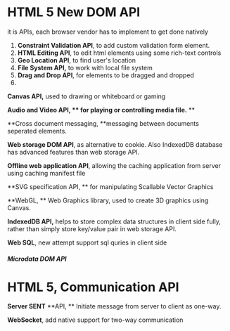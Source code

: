 # HTML 5 New DOM API

it is APIs,  each browser vendor has to implement to get done natively

1. **Constraint Validation API**, to add custom validation form element.
2. **HTML Editing API**, to edit html elements using some rich-text controls
3. **Geo Location API**, to find user's location
4. **File System API,** to work with local file system
5. **Drag and Drop API**, for elements to be dragged and dropped
6. 

**Canvas API,** used to drawing or whiteboard or gaming

**Audio and Video API, ** for playing or controlling media file.** **



**Cross document messaging, **messaging between documents seperated elements.

**Web storage DOM API**, as alternative to cookie.  Also IndexedDB database has advanced features than web storage API.

**Offline web application API**, allowing the caching application from server using caching manifest file

**SVG specification API, ** for manipulating Scallable Vector Graphics

**WebGL, ** Web Graphics library, used to create 3D graphics using Canvas.

**IndexedDB API,** helps to store complex data structures in client side fully, rather than simply store key\/value pair in web storage API.

**Web SQL**, new attempt support sql quries in client side

##### Microdata DOM API

# HTML 5, Communication API

**Server SENT** **API, ** Initiate message from server to client as one-way.

**WebSocket**, add native support for two-way communication

